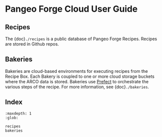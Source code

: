 # **Pangeo Forge Cloud** User Guide

## Recipes

The {doc}`./recipes` is a public database of Pangeo Forge Recipes.
Recipes are stored in Github repos.

## Bakeries

Bakeries are cloud-based environments for executing recipes from the Recipe Box.
Each Bakery is coupled to one or more cloud storage buckets where the ARCO data is stored.
Bakeries use [Prefect](https://prefect.io/) to orchestrate the various steps
of the recipe. For more information, see {doc}`./bakeries`.


## Index

```{toctree}
:maxdepth: 1
:glob:

recipes
bakeries
```
